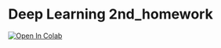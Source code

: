 # Deep Learning 2nd_homework
[![Open In Colab](https://colab.research.google.com/assets/colab-badge.svg)](https://colab.research.google.com/github/mebalint/2nd_homework/blob/main/2nd_homework_Meszaros_Balint.ipynb)
